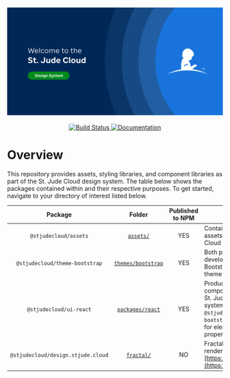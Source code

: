 <p align="center">
  <a href="https://github.com/stjudecloud/theme"><img src="./assets/images/github-header.png" width="800" title="St. Jude Cloud Theme Repo"></a>
  <br />
  <br />
  <a href="https://github.com/stjudecloud/theme/actions">
    <img alt="Build Status" src="https://github.com/stjudecloud/theme/workflows/CI/badge.svg" />
  </a>
  <a href="https://design.stjude.cloud" target="_blank">
    <img alt="Documentation" src="https://img.shields.io/badge/documentation-yes-brightgreen.svg" />
  </a>
</p>

# Overview

This repository provides assets, styling libraries, and component libraries as part of the St. Jude Cloud design system. The table below shows the packages contained within and their respective purposes. To get started, navigate to your directory of interest listed below.

|              Package               |                  Folder                  | Published to NPM | Description                                                                                                                                                                      |
| :--------------------------------: | :--------------------------------------: | :--------------: | -------------------------------------------------------------------------------------------------------------------------------------------------------------------------------- |
|       `@stjudecloud/assets`        |          [`assets/`](./assets)           |       YES        | Contains all, non-minified assets used on the St. Jude Cloud project.                                                                                                            |
|   `@stjudecloud/theme-bootstrap`   | [`themes/bootstrap`](./themes/bootstrap) |       YES        | Both production-ready and development files for the Bootstrap St. Jude Cloud theme                                                                                               |
|      `@stjudecloud/ui-react`       |   [`packages/react`](./packages/react)   |       YES        | Production-ready React component library for the St. Jude Cloud design system. Note that CSS from `@stjudecloud/theme-bootstrap` must be loaded for elements to render properly. |
| `@stjudecloud/design.stjude.cloud` |         [`fractal/`](./fractal)          |        NO        | Fractal source code for rendering [https://design.stjude.cloud](https://design.stjude.cloud)                                                                                     |
